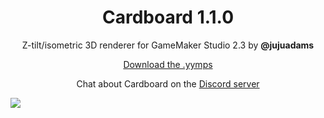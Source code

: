 <h1 align="center">Cardboard 1.1.0</h1>

<p align="center">Z-tilt/isometric 3D renderer for GameMaker Studio 2.3 by <b>@jujuadams</b></p>

<p align="center"><a href="https://github.com/JujuAdams/Cardboard/releases/">Download the .yymps</a></p>

<p align="center">Chat about Cardboard on the <a href="https://discord.gg/8krYCqr">Discord server</a></p>

<p align="center"><img src="./images/example.gif" style="display:block; margin:auto"></p>

